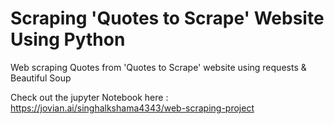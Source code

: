 # Scraping 'Quotes to Scrape' Website Using Python
Web scraping Quotes from 'Quotes to Scrape' website using requests &amp; Beautiful Soup

Check out the jupyter Notebook here : https://jovian.ai/singhalkshama4343/web-scraping-project
